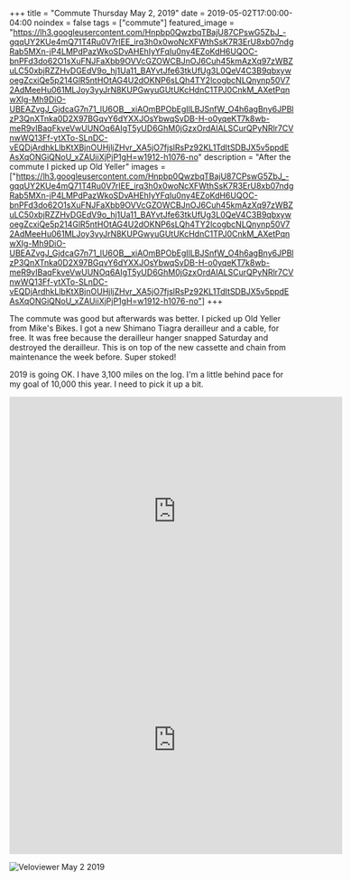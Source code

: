+++
title =  "Commute Thursday May 2, 2019"
date = 2019-05-02T17:00:00-04:00
noindex = false
tags = ["commute"]
featured_image = "https://lh3.googleusercontent.com/Hnpbp0QwzbqTBajU87CPswG5ZbJ_-gqqUY2KUe4mQ71T4Ru0V7rIEE_irq3h0x0woNcXFWthSsK7R3ErU8xb07ndgRab5MXn-jP4LMPdPazWkoSDvAHEhIyYFqIu0ny4EZoKdH6UQOC-bnPFd3do62O1sXuFNJFaXbb9OVVcGZOWCBJnOJ6Cuh45kmAzXq97zWBZuLC50xbjRZZHvDGEdV9o_hj1Ua11_BAYvtJfe63tkUfUg3L0QeV4C3B9qbxywoegZcxiQe5p214GlR5ntHOtAG4U2dOKNP6sLQh4TY2lcogbcNLQnynp50V72AdMeeHu061MLJoy3yyJrN8KUPGwyuGUtUKcHdnC1TPJ0CnkM_AXetPqnwXIg-Mh9DiO-UBEAZvgJ_GjdcaG7n71_lU6OB__xiAOmBPObEgIlLBJSnfW_O4h6agBny6JPBlzP3QnXTnka0D2X97BGqvY6dYXXJOsYbwqSvDB-H-o0yqeKT7k8wb-meR9vIBaqFkveVwUUNOq6AIgT5yUD6GhM0jGzxOrdAIALSCurQPyNRlr7CVnwWQ13Ff-ytXTo-SLnDC-vEQDjArdhkLlbKtXBjnOUHjljZHvr_XA5jO7fjslRsPz92KL1TdItSDBJX5v5ppdEAsXqONGiQNoU_xZAUiiXjPjP1gH=w1912-h1076-no"
description = "After the commute I picked up Old Yeller"
images = ["https://lh3.googleusercontent.com/Hnpbp0QwzbqTBajU87CPswG5ZbJ_-gqqUY2KUe4mQ71T4Ru0V7rIEE_irq3h0x0woNcXFWthSsK7R3ErU8xb07ndgRab5MXn-jP4LMPdPazWkoSDvAHEhIyYFqIu0ny4EZoKdH6UQOC-bnPFd3do62O1sXuFNJFaXbb9OVVcGZOWCBJnOJ6Cuh45kmAzXq97zWBZuLC50xbjRZZHvDGEdV9o_hj1Ua11_BAYvtJfe63tkUfUg3L0QeV4C3B9qbxywoegZcxiQe5p214GlR5ntHOtAG4U2dOKNP6sLQh4TY2lcogbcNLQnynp50V72AdMeeHu061MLJoy3yyJrN8KUPGwyuGUtUKcHdnC1TPJ0CnkM_AXetPqnwXIg-Mh9DiO-UBEAZvgJ_GjdcaG7n71_lU6OB__xiAOmBPObEgIlLBJSnfW_O4h6agBny6JPBlzP3QnXTnka0D2X97BGqvY6dYXXJOsYbwqSvDB-H-o0yqeKT7k8wb-meR9vIBaqFkveVwUUNOq6AIgT5yUD6GhM0jGzxOrdAIALSCurQPyNRlr7CVnwWQ13Ff-ytXTo-SLnDC-vEQDjArdhkLlbKtXBjnOUHjljZHvr_XA5jO7fjslRsPz92KL1TdItSDBJX5v5ppdEAsXqONGiQNoU_xZAUiiXjPjP1gH=w1912-h1076-no"]
+++

The commute was good but afterwards was better. I picked up Old Yeller from Mike's Bikes. I got a new Shimano Tiagra derailleur and a cable, for free. It was free because the derailleur hanger snapped Saturday and destroyed the derailleur. This is on top of the new cassette and chain from maintenance the week before. Super stoked!

2019 is going OK. I have 3,100 miles on the log. I'm a little behind pace for my goal of 10,000 this year. I need to pick it up a bit.


<iframe height='405' width='590' frameborder='0' allowtransparency='true' scrolling='no' src='https://www.strava.com/activities/2335754461/embed/bcc396f863f33e8bae3b5855a4aed40f16f2d2a5'></iframe>

<iframe height='405' width='590' frameborder='0' allowtransparency='true' scrolling='no' src='https://www.strava.com/activities/2337187666/embed/d5929abdbd66f2e38a49841458f23e6366fdf7ab'></iframe>

![Veloviewer May 2 2019](https://lh3.googleusercontent.com/SbOW9z7FUcd80KoqynJQkxbGI1bbSTVM0Rh_NaWhy8oHOHEFdIWqC6h1CocEO0Q1_0fngw8gwXlVVkcQje35v6HbA3Nz3ThGcYd3HTMbWRmm3FZ6koyXA5GJHK_ypVfCiJQSEf5Ben_yR5ISY2qnfThfhiA19ir1_4WF-bSE9Nn2-LPUFLgPZska1Qye0qJFPUbTHKzdWPZrD-jcHtUS36WgAoP7g8cF2WUblhOi5vWEP1uf18zMbUpYky4EPdb8zzo74UCQoBZNeLOoiDpXItcsXKFPdL7aVnIbWzFgat2t7OL-r6z-z2hwL1HkWV7uKJ-YCs709nmML3aeM4rMeJjyZ3XyyQEAU0rV9oVmofgh418KXkfZ6MfW_CVFIgWOYpATTK6z6Wv5cHDK9WWRu2RPhu4M9wNFpXkOjwq3zaAkzzZUuFe5z4McDEty80vOjlKvlIR882YRWDStMmHX1it7UBmr1lnxeVbyXlm1lQFpoRi8KI8G6scskLKLBm_LT_hw0Ys2YuMxfhlKyubqf6V_WbpUXx3Y-02cO9B_s9fBgkGZvHMwSVtwT7V9nCcPP7p5UiG56qaxduI8wXI-3nBKT8mbiw8S_YXdPpzK9eSzv-Y-kOC19a7NPCO5IJoyukpv_jxS94rBu_D05APyktrT8vBfG86w=s1337-no)
